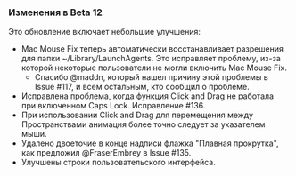 ### Изменения в Beta 12

Это обновление включает небольшие улучшения:

- Mac Mouse Fix теперь автоматически восстанавливает разрешения для папки ~/Library/LaunchAgents. Это исправляет проблему, из-за которой некоторые пользователи не могли включить Mac Mouse Fix.
  - Спасибо @maddn, который нашел причину этой проблемы в Issue #117, и всем остальным, кто сообщил о проблеме.
- Исправлена проблема, когда функция Click and Drag не работала при включенном Caps Lock. Исправление #136.
- При использовании Click and Drag для перемещения между Пространствами анимация более точно следует за указателем мыши.
- Удалено двоеточие в конце надписи флажка "Плавная прокрутка", как предложил @FraserEmbrey в Issue #135.
- Улучшены строки пользовательского интерфейса.